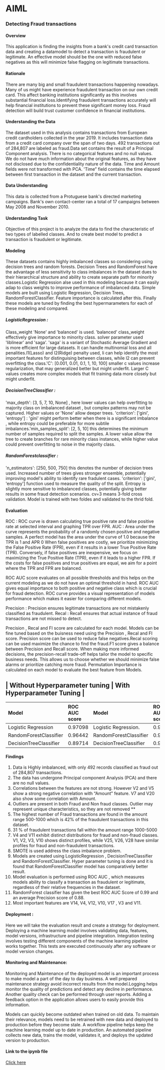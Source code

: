 # AIML
 
### Detecting Fraud transactions

#### Overview

This application is finding the insights from a bank's credit card transaction data and creating a datamodel to detect a transaction is fraudulent or legitimate. An effective model should be the one with reduced false negatives as this will minimize false flagging on legitimate transactions.

#### Rationale

There are many big and small fraudulent transactions happening nowadays. Many of us might have experience fraudulent  transaction on our own credit card. This affect banking institutions significantly as this involves substantial financial loss.Identifying fraudulent transactions  accurately will help financial institutions to prevent these significant money loss. Fraud detection will build trust customer confidence in financial institutions.

#### Understanding the Data

The dataset used in this analysis contains transactions from European credit cardholders collected in the year 2019.  It includes transaction data from a credit card company over the span of two days. 492 transactions out of 284,807 are labeled as fraud.Data set contains the result of a Principal Component analysis. There is no categorical features  and no null values. We do not have much information about the original features, as they have not disclosed due to the confidentiality nature of the data. Time and Amount fields were not transformed with PCA. 'Time” field contains the time elapsed between first transaction in the dataset and the current transaction.
 

#### Data Understanding

This data is collected from a Protuguese bank's directed marketing campaigns. Bank's own contact-center ran a total of 17 campaigns between May 2008 and November 2010. 

#### Understanding Task

Objective of this project is to analyze the data to find the characteristic of two types of labelled classes. And to create best model to predict a transaction is fraudulent or legitimate. 


#### Modeling
These datasets contains highly imbalanced classes so considering using decision trees and random forests. Decision Trees and RandomForest have the advantage of less sensitivity to class imbalances in the dataset dues to their hierarchical structure and ability to create separate path for minority classes.Logistic Regression alse used in this modeling because it can easily adap to class weights to improve performance of imbalanced data.
Simple models are built using Logistic Regression, Decision Trees, RandomForestClassifier. Feature importance is calculated after this. Finally these models are tuned by finding the best hypermarameters for each of these modeling and compared.

##### LogisticRegression : 
Class_weight 'None' and 'balanced' is used. 'balanced' class_weight effectively give importance to minority class. solver parameter used 'liblinear' and 'saga'. 'saga' is a variant of Stochastic Average Gradient and is more efficient for large datasets. It can handle multinomial loss and all penalities.l1(Lasso) and l2(Ridge)  penalty used, li can help identify the most important features for distinguising between classes, while l2 can prevent overfitting the class.'C': [0.001, 0.01, 0.1, 1, 10, 100] smaller c values increase regularization, that may generalized better but might underfit. Larger C values creates more complex models that fit training data more closely but might underfit.

##### DecisionTreeClassifier :
'max_depth': [3, 5, 7, 10, None] , here lower values can help overfitting to majority class on imbalanced dataset , but complex patterns may not be captured. Higher values or 'None' allow deeper trees. 'criterion': ['gini', 'entropy'] : 'gini' might perform better when there is a significant imbalance , while entropy could be preferable for more subtile imbalances.'min_samples_split': [2, 5, 10] this determines the minimum number of samples required to split the samples. A lower value allow the tree to create branches for rare minority class instances, while higher value could prevent overfitting to noise in the majority class.


##### RandomForestclassifier :  
'n_estimators': [250, 500, 750] this denotes the number of decision trees used. Increased number of trees gives stronger ensemble, potentially improving model's ability to identify rare fradulent cases. 'criterion': ['gini', 'entropy'] function used to measure the quality of the split. Entropy is slightly more sensitive to imbalanced classes, potentially giving better results in some fraud detection scenarios. cv=3 means 3-fold cross validation. Model is trained with two foldes and validated to the thrid fold. 

#### Evaluation
ROC : ROC curve is  drawn calculating true positive rate and false positive rate at selected interval and graphing TPR over FPR. 
AUC : Area under the curve represents the probability of a randomly chosen positive and negative samples. A perfect model has the area under the curve of 1.0 because the TPR is 1 and APR 0
When false positives are costly, we prioritize minimizing the False Positive Rate (FPR), even if it results in a lower True Positive Rate (TPR). Conversely, if false positives are inexpensive, we focus on maximizing the True Positive Rate (TPR), even if it leads to a higher FPR. If the costs for false positives and true positives are equal, we aim for a point where the TPR and FPR are balanced.

ROC AUC score evaluates on all possible thresholds and this helps on the current modeling as we do not have an optimal threshold in hand. ROC AUC gives equal importance to both positive and negative class which is crucial for fraud detection. ROC curve provides a visual representation of models performance which makes it easier for comparing different models.

Precision : Precision ensures legitimate transactions are not mistakenly classified as fraudulent.
Recal : Recall ensures that actual instance of fraud transactions are not missed to detect.

Precision , Recal and FI score are calculated for each model.  Models can be fine tuned based on the buisness need using the Precision , Recal and FI score. Precision score can be used to reduce false negatives.Recal scoring can be used maximize the chance to find the fraud.F1 score gives a balance between Precision and Recall score. When making more informed decisions, the precision-recall trade-off helps tailor the model to specific business needs. This allows us to choose whether we should minimize false alarms or prioritize catching more fraud.
Permutation Importance is calculated on each model to evaluate the best feature from Models.


| Without Hyperparameter tuning            | With Hyperparameter Tuning                 |
 ----------------------------------------------------------------------------------------                                                         
| Model                  |ROC AUC score    | Model                   | ROC AUC score    |
|:-----------------------|:----------------|:------------------------|:-----------------|
| Logistic Regression    | 0.97098         | Logistic Regression.    | 0.97636          | 
| RandomForestClassifier | 0.96442         | RandomForestClassifier  | 0.99999          | 
| DecisionTreeClassifier | 0.89714         | DecisionTreeClassifier  | 0.91495          |


#### Findings

1. Data is Highly imbalanced, with only 492 records classified as fraud out of 284,807 transactions.
2. The data has undergone Principal component Analysis (PCA) and there are no null values.
3. Correlations between the features are not strong. However V2 and V5  show a strong negative correlation with “Amount” feature. V7 and V20 also show some correlation with Amount. 
4. Outliers are present in both Fraud and Non fraud classes. Outlier may represent unique characteristics, so they are not removed **
5. The highest number of Fraud transactions are found in the amount range 500-1000  which is 42% of the fraudulent transactions in this dataset.
6. 31 % of fraudulent transactions fall within the amount  range 1000-5000
7. V4 and V11 exhibit distinct distributions for fraud and non-fraud classes. V1, V2, V3, V10 shows distinct profiles, while V25, V26, V28 have similar profiles for fraud and non-fraudulent transactions. 
8. SMOTE is used  address the class imbalance problem.
9. Models are created using LogisticRegression , DecisionTreeClassifier and RandomForestClassifier. Hyper parameter tuning is done and it is found that RandomForestClassifier model has comparatively better result.
10. Model evaluation is performed using ROC AUC , which measures models ability to classify a transaction as fraudulent or  legitimate, regardless of their relative frequencies in the dataset.
11. RandomForest classifier has given the best ROC AUC Score of 0.99 and an average Precision score of 0.88. 
12.  Most important features are V14, V4, V12, V10, V17 , V3 and V11.


#### Deployment : 
Here we will take the evaluation result and create a strategy for deployment. Deploying a machine learning model involves validating data,
features, model versions, infrastructure and pipeline integration.
Integration testing involves testing different components of the machine learning pipeline works together. This tests are executed continuously after any software or model version changes.

#### Monitoring and Maintenance:
Monitoring and Maintenance of the deployed model is an important process to make model a part of the day to day business. A well prepared maintenance strategy avoid incorrect results from the model.Logging helps monitor the quality of predictions and detect any decline in performance. Another quality check can be performed through user reports. Adding a feedback option in the application allows users to easily provide this information.

Models can quickly become outdated when trained on old data. To maintain their relevance, models need to be retrained with new data and deployed to production before they become stale. A workflow pipeline helps keep the machine learning model up to date in production. An automated pipeline collects new data, trains the model, validates it, and deploys the updated version to production.


#### Link to the ipynb file 

  [Click here](https://github.com/sajeenam/AIML/blob/main/credit-card-fraud-detection/fraud-detection.ipynb)



  